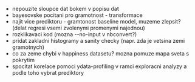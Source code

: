 - nepouzite sloupce dat bokem v popisu dat
- bayesovske pocitani pro gramotnost - transformace
- najit vice prediktoru - gramtonost baseline model, muzeme zlepsit? (delat
  regresi vsemi zvolenymi promenymi najednou)
- rozklikavaci kod (mozna --no-input v nbconvert?)
- pridat zakladni histogramy a sanity checky (napr. zda je vetsina zemi
  gramotnych)
- co za zeme chybi v happiness datasetu? mozna pomuze mapa sveta s pokrytim
- spocitat korelace pomoci ydata-profiling v ramci exploracni analyzy a podle
  toho vybrat prediktory
